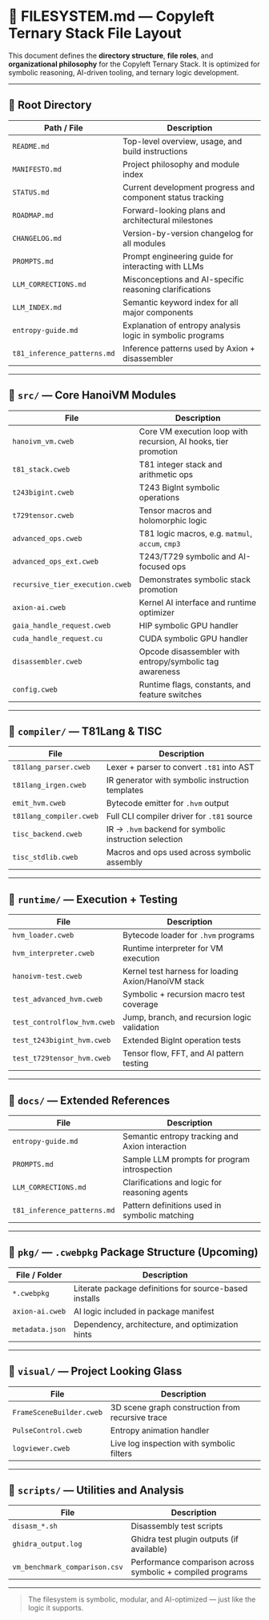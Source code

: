 # 📂 FILESYSTEM.md — Copyleft Ternary Stack File Layout

This document defines the **directory structure**, **file roles**, and **organizational philosophy** for the Copyleft Ternary Stack. It is optimized for symbolic reasoning, AI-driven tooling, and ternary logic development.

---

## 📁 Root Directory

| Path / File             | Description                                                                 |
|-------------------------|-----------------------------------------------------------------------------|
| `README.md`             | Top-level overview, usage, and build instructions                           |
| `MANIFESTO.md`          | Project philosophy and module index                                         |
| `STATUS.md`             | Current development progress and component status tracking                  |
| `ROADMAP.md`            | Forward-looking plans and architectural milestones                          |
| `CHANGELOG.md`          | Version-by-version changelog for all modules                                |
| `PROMPTS.md`            | Prompt engineering guide for interacting with LLMs                          |
| `LLM_CORRECTIONS.md`    | Misconceptions and AI-specific reasoning clarifications                      |
| `LLM_INDEX.md`          | Semantic keyword index for all major components                             |
| `entropy-guide.md`      | Explanation of entropy analysis logic in symbolic programs                  |
| `t81_inference_patterns.md` | Inference patterns used by Axion + disassembler                            |

---

## 📁 `src/` — Core HanoiVM Modules

| File                           | Description                                                         |
|--------------------------------|---------------------------------------------------------------------|
| `hanoivm_vm.cweb`              | Core VM execution loop with recursion, AI hooks, tier promotion     |
| `t81_stack.cweb`               | T81 integer stack and arithmetic ops                                |
| `t243bigint.cweb`              | T243 BigInt symbolic operations                                     |
| `t729tensor.cweb`              | Tensor macros and holomorphic logic                                 |
| `advanced_ops.cweb`            | T81 logic macros, e.g. `matmul`, `accum`, `cmp3`                    |
| `advanced_ops_ext.cweb`        | T243/T729 symbolic and AI-focused ops                               |
| `recursive_tier_execution.cweb`| Demonstrates symbolic stack promotion                               |
| `axion-ai.cweb`                | Kernel AI interface and runtime optimizer                           |
| `gaia_handle_request.cweb`     | HIP symbolic GPU handler                                            |
| `cuda_handle_request.cu`       | CUDA symbolic GPU handler                                           |
| `disassembler.cweb`            | Opcode disassembler with entropy/symbolic tag awareness             |
| `config.cweb`                  | Runtime flags, constants, and feature switches                      |

---

## 📁 `compiler/` — T81Lang & TISC

| File                        | Description                                                           |
|----------------------------|-----------------------------------------------------------------------|
| `t81lang_parser.cweb`      | Lexer + parser to convert `.t81` into AST                            |
| `t81lang_irgen.cweb`       | IR generator with symbolic instruction templates                     |
| `emit_hvm.cweb`            | Bytecode emitter for `.hvm` output                                   |
| `t81lang_compiler.cweb`    | Full CLI compiler driver for `.t81` source                           |
| `tisc_backend.cweb`        | IR → `.hvm` backend for symbolic instruction selection                |
| `tisc_stdlib.cweb`         | Macros and ops used across symbolic assembly                         |

---

## 📁 `runtime/` — Execution + Testing

| File                        | Description                                                              |
|----------------------------|--------------------------------------------------------------------------|
| `hvm_loader.cweb`          | Bytecode loader for `.hvm` programs                                      |
| `hvm_interpreter.cweb`     | Runtime interpreter for VM execution                                     |
| `hanoivm-test.cweb`        | Kernel test harness for loading Axion/HanoiVM stack                      |
| `test_advanced_hvm.cweb`   | Symbolic + recursion macro test coverage                                 |
| `test_controlflow_hvm.cweb`| Jump, branch, and recursion logic validation                             |
| `test_t243bigint_hvm.cweb` | Extended BigInt operation tests                                          |
| `test_t729tensor_hvm.cweb` | Tensor flow, FFT, and AI pattern testing                                 |

---

## 📁 `docs/` — Extended References

| File                      | Description                                                           |
|--------------------------|-----------------------------------------------------------------------|
| `entropy-guide.md`       | Semantic entropy tracking and Axion interaction                      |
| `PROMPTS.md`             | Sample LLM prompts for program introspection                         |
| `LLM_CORRECTIONS.md`     | Clarifications and logic for reasoning agents                        |
| `t81_inference_patterns.md` | Pattern definitions used in symbolic matching                     |

---

## 📁 `pkg/` — `.cwebpkg` Package Structure (Upcoming)

| File / Folder           | Description                                                             |
|-------------------------|-------------------------------------------------------------------------|
| `*.cwebpkg`             | Literate package definitions for source-based installs                 |
| `axion-ai.cweb`         | AI logic included in package manifest                                  |
| `metadata.json`         | Dependency, architecture, and optimization hints                       |

---

## 📁 `visual/` — Project Looking Glass

| File                        | Description                                                        |
|----------------------------|--------------------------------------------------------------------|
| `FrameSceneBuilder.cweb`   | 3D scene graph construction from recursive trace                   |
| `PulseControl.cweb`        | Entropy animation handler                                          |
| `logviewer.cweb`           | Live log inspection with symbolic filters                          |

---

## 📁 `scripts/` — Utilities and Analysis

| File                     | Description                                                    |
|--------------------------|----------------------------------------------------------------|
| `disasm_*.sh`            | Disassembly test scripts                                       |
| `ghidra_output.log`      | Ghidra test plugin outputs (if available)                      |
| `vm_benchmark_comparison.csv` | Performance comparison across symbolic + compiled programs |

---

> The filesystem is symbolic, modular, and AI-optimized — just like the logic it supports.
